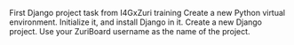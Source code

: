 First Django project task from I4GxZuri training
Create a new Python virtual environment.
Initialize it, and install Django in it.
Create a new Django project. Use your ZuriBoard username as the name of the project.

